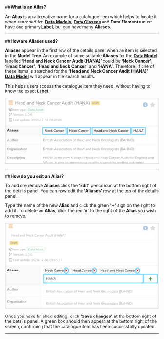 ##**What is an Alias?**

An **Alias** is an alternative name for a catalogue item which helps to locate it when searched for. **[Data Models](../data-model/data-model.md)**, **[Data Classes](../data-class/data-class.md)** and **Data Elements** must have one primary **[Label](../label/label.md)**, but can have many **Aliases**. 

---

##**How are Aliases used?**

**Aliases** appear in the first row of the details panel when an item is selected in the **Model Tree**. An example of some suitable **Aliases** for the **[Data Model](../data-model/data-model.md)** labelled **‘Head and Neck Cancer Audit (HANA)’** could be **‘Neck Cancer’**, **‘Head Cancer’**, **‘Head and Neck Cancer’** and **‘HANA’**. Therefore, if one of these items is searched for the **‘Head and Neck Cancer Audit (HANA)’** **[Data Model](../data-model/data-model.md)** will appear in the search results. 

This helps users access the catalogue item they need, without having to know the exact **[Label](../label/label.md)**.
 
![Aliases in detail panel highlighted](alias-example.png)

---

##**How do you edit an Alias?**

To add ore remove **Aliases** click the **‘Edit’** pencil icon at the bottom right of the details panel. You can now edit the **'Aliases'** row at the top of the details panel.  

Type the name of the new **Alias** and click the green **'+'** sign on the right to add it. To delete an **Alias**, click the red **'x'** to the right of the **Alias** you wish to remove. 

![Edit view of Aliases in details panel](edit-alias.png)

Once you have finished editing, click **'Save changes'** at the bottom right of the details panel. A green box should then appear at the bottom right of the screen, confirming that the catalogue item has been successfully updated.

---